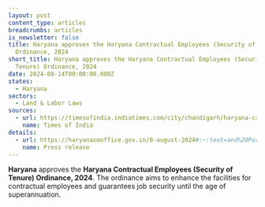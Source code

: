 ```yaml
---
layout: post
content_type: articles
breadcrumbs: articles
is_newsletter: false
title: Haryana approves the Haryana Contractual Employees (Security of Tenure)
  Ordinance, 2024
short_title: Haryana approves the Haryana Contractual Employees (Security of
  Tenure) Ordinance, 2024
date: 2024-08-14T00:00:00.000Z
states:
  - Haryana
sectors:
  - Land & Labor Laws
sources:
  - url: https://timesofindia.indiatimes.com/city/chandigarh/haryana-cabinet-approves-job-security-ordinance-for-contractual-employees/articleshow/112388371.cms
    name: Times of India
details:
  - url: https://haryanacmoffice.gov.in/8-august-2024#:~:text=and%20Part%2D2.-,Haryana%20Cabinet%20which%20met%20under%20the%20chairmanship%20of%20Chief%20Minister,until%20the%20age%20of%20superannuation.
    name: Press release
---
```

**Haryana** approves the **Haryana Contractual Employees (Security of Tenure) Ordinance, 2024**. The ordinance aims to enhance the facilities for contractual employees and guarantees job security until the age of superannuation.

